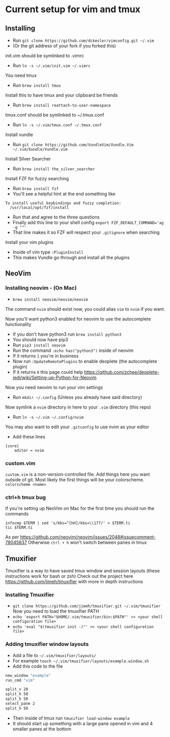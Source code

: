 # Current setup for vim and tmux

## Installing
- Run `git clone https://github.com/dckesler/vimconfig.git ~/.vim`
- (Or the git address of your fork if you forked this)

init.vim should be symlinked to .vimrc
- Run `ln -s ~/.vim/init.vim ~/.vimrc`

You need tmux
- Run `brew install tmux`

Install this to have tmux and your clipboard be friends
- Run `brew install reattach-to-user-namespace`

tmux.conf should be symlinked to ~/.tmux.conf
- Run `ln -s ~/.vim/tmux.conf ~/.tmux.conf`

Install vundle
- Run `git clone https://github.com/VundleVim/Vundle.Vim ~/.vim/bundle/Vundle.vim`

Install Silver Searcher
- Run `brew install the_silver_searcher`

Install FZF for fuzzy searching
- Run `brew install fzf`
- You'll see a helpful hint at the end something like
```
To install useful keybindings and fuzzy completion:
  /usr/local/opt/fzf/install
```
- Run that and agree to the three questions
- Finally add this line to your shell config
`export FZF_DEFAULT_COMMAND='ag -g ""'`
- That line makes it so FZF will respect your `.gitignore` when searching

Install your vim plugins
- Inside of vim type `:PluginInstall`
- This makes Vundle go through and install all the plugins

## NeoVim
### Installing neovim - (On Mac)
- `brew install neovim/neovim/neovim`

The command `nvim` should exist now, you could alias `vim` to `nvim` if you want.

Now you'll want python3 enabled for neovim to use the autocomplete functionality
- If you don't have python3 run `brew install python3`
- You should now have pip3
- Run `pip3 install neovim`
- Run the command `:echo has("python3")` inside of neovim
- If it returns `1` you're in business
- Now run `:UpdateRemotePlugins` to enable deoplete (the autocomplete plugin)
- If it returns `0` this page could help https://github.com/zchee/deoplete-jedi/wiki/Setting-up-Python-for-Neovim

Now you need neovim to run your vim settings
- Run `mkdir ~/.config` (Unless you already have said directory)

Now symlink a `nvim` directory in here to your `.vim` directory (this repo)
- Run `ln -s ~/.vim ~/.config/nvim`

You may also want to edit your `.gitconfig` to use nvim as your editor
- Add these lines
```
[core]
	editor = nvim
```

### custom.vim
`custom.vim` is a non-version-controlled file. Add things here you want outside of git.
Most likely the first things will be your colorscheme.
`colorscheme <name>`

### ctrl+h tmux bug
If you're setting up NeoVim on Mac for the first time you should run the commands
```
infocmp $TERM | sed 's/kbs=^[hH]/kbs=\\177/' > $TERM.ti
tic $TERM.ti
```
As per https://github.com/neovim/neovim/issues/2048#issuecomment-78045837
Otherwise `ctrl + h` won't switch between panes in tmux

## Tmuxifier
Tmuxifier is a way to have saved tmux window and session layouts (these instructions work for bash or zsh)
Check out the project here https://github.com/jimeh/tmuxifier with more in depth instructions
### Installing Tmuxifier
- `git clone https://github.com/jimeh/tmuxifier.git ~/.vim/tmuxifier`
Now you need to load the tmuxifier PATH
- `echo 'export PATH="$HOME/.vim/tmuxifier/bin:$PATH"' >> <your shell configuration file>`
- `echo 'eval "$(tmuxifier init -)"' >> <your shell configuration file>`

### Adding tmuxifier window layouts
- Add a file to `~/.vim/tmuxifier/layouts/`
- For example `touch ~/.vim/tmuxifier/layouts/example.window.sh`
- Add this code to the file
```bash
new_window "example"
run_cmd "vim"

split_v 20
split_h 50
split_h 50
select_pane 2
split_h 50
```
- Then inside of tmux run `tmuxifier load-window example`
- It should start up something with a large pane opened in vim and 4 smaller panes at the bottom
